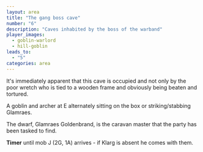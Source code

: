 ```yaml
---
layout: area
title: "The gang boss cave"
number: "6"
description: "Caves inhabited by the boss of the warband"
player_images:
  - goblin-warlord
  - hill-goblin
leads_to:
  - "5"
categories: area
---
```


It's immediately apparent that this cave is occupied and not only by the poor wretch who is tied to a wooden frame and obviously being beaten and tortured.

A goblin and archer at E alternately sitting on the box or striking/stabbing Glamraes.

The dwarf, Glamraes Goldenbrand, is the caravan master that the party has been tasked to find.

**Timer** until mob J (2G, 1A) arrives - if Klarg is absent he comes with them. 
